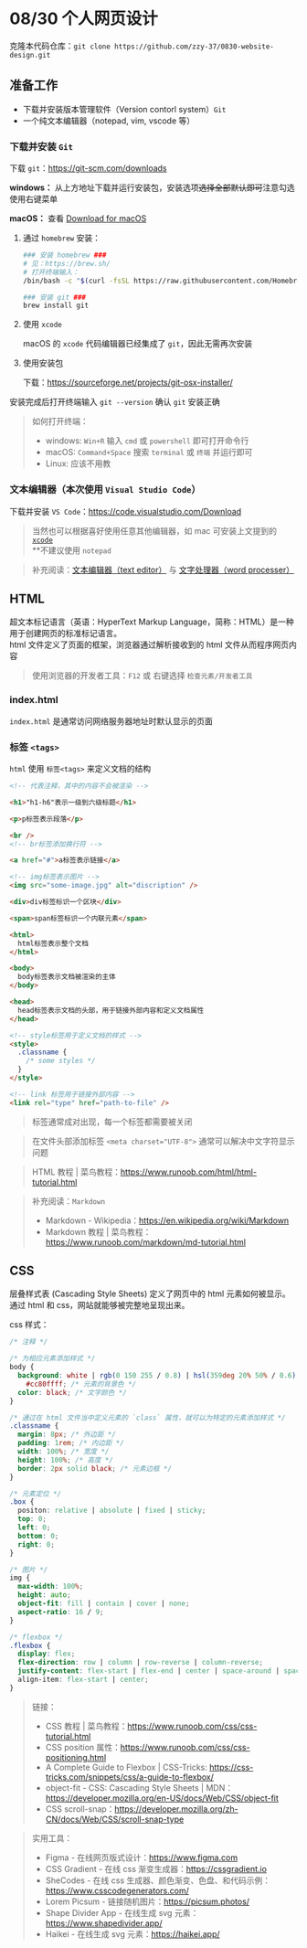 # 08/30 个人网页设计

克隆本代码仓库：`git clone https://github.com/zzy-37/0830-website-design.git`

## 准备工作

- 下载并安装版本管理软件（Version contorl system）`Git`
- 一个纯文本编辑器（notepad, vim, vscode 等）

### 下载并安装 `Git`

下载 `git`：https://git-scm.com/downloads

**windows：** 从上方地址下载并运行安装包，安装选项~~选择全部默认即可~~注意勾选使用右键菜单

**macOS：** 查看 [Download for macOS](https://git-scm.com/download/mac)

1. 通过 `homebrew` 安装：

   ```bash
   ### 安装 homebrew ###
   # 见：https://brew.sh/
   # 打开终端输入：
   /bin/bash -c "$(curl -fsSL https://raw.githubusercontent.com/Homebrew/install/HEAD/install.sh)"

   ### 安装 git ###
   brew install git
   ```

2. 使用 `xcode`

   macOS 的 `xcode` 代码编辑器已经集成了 `git`，因此无需再次安装

3. 使用安装包

   下载：https://sourceforge.net/projects/git-osx-installer/

安装完成后打开终端输入 `git --version` 确认 `git` 安装正确

> 如何打开终端：
>
> - windows: `Win+R` 输入 `cmd` 或 `powershell` 即可打开命令行
> - macOS: `Command+Space` 搜索 `terminal` 或 `终端` 并运行即可
> - Linux: 应该不用教

### 文本编辑器（本次使用 `Visual Studio Code`）

下载并安装 `VS Code`：https://code.visualstudio.com/Download

> 当然也可以根据喜好使用任意其他编辑器，如 mac 可安装上文提到的 [`xcode`](https://developer.apple.com/xcode/)  
> \*\*不建议使用 `notepad`

> 补充阅读：[文本编辑器（text editor）](https://en.wikipedia.org/wiki/Text_editor) 与 [文字处理器（word processer）](https://en.wikipedia.org/wiki/Word_processor)

## HTML

超文本标记语言（英语：HyperText Markup Language，简称：HTML）是一种用于创建网页的标准标记语言。  
html 文件定义了页面的框架，浏览器通过解析接收到的 html 文件从而程序网页内容

> 使用浏览器的开发者工具：`F12` 或 右键选择 `检查元素/开发者工具`

### index.html

`index.html` 是通常访问网络服务器地址时默认显示的页面

### 标签 `<tags>`

`html` 使用 `标签<tags>` 来定义文档的结构

```html
<!-- 代表注释，其中的内容不会被渲染 -->

<h1>"h1-h6"表示一级到六级标题</h1>

<p>p标签表示段落</p>

<br />
<!-- br标签添加换行符 -->

<a href="#">a标签表示链接</a>

<!-- img标签表示图片 -->
<img src="some-image.jpg" alt="discription" />

<div>div标签标识一个区块</div>

<span>span标签标识一个内联元素</span>

<html>
  html标签表示整个文档
</html>

<body>
  body标签表示文档被渲染的主体
</body>

<head>
  head标签表示文档的头部，用于链接外部内容和定义文档属性
</head>

<!-- style标签用于定义文档的样式 -->
<style>
  .classname {
    /* some styles */
  }
</style>

<!-- link 标签用于链接外部内容 -->
<link rel="type" href="path-to-file" />
```

> 标签通常成对出现，每一个标签都需要被关闭

> 在文件头部添加标签 `<meta charset="UTF-8">` 通常可以解决中文字符显示问题

> HTML 教程 | 菜鸟教程：https://www.runoob.com/html/html-tutorial.html

> 补充阅读：`Markdown`
>
> - Markdown - Wikipedia：https://en.wikipedia.org/wiki/Markdown
> - Markdown 教程 | 菜鸟教程：https://www.runoob.com/markdown/md-tutorial.html

## CSS

层叠样式表 (Cascading Style Sheets) 定义了网页中的 html 元素如何被显示。通过 html 和 css，网站就能够被完整地呈现出来。

css 样式：

```css
/* 注释 */

/* 为相应元素添加样式 */
body {
  background: white | rgb(0 150 255 / 0.8) | hsl(359deg 20% 50% / 0.6) |
    #cc80ffff; /* 元素的背景色 */
  color: black; /* 文字颜色 */
}

/* 通过在 html 文件当中定义元素的 `class` 属性，就可以为特定的元素添加样式 */
.classname {
  margin: 8px; /* 外边距 */
  padding: 1rem; /* 内边距 */
  width: 100%; /* 宽度 */
  height: 100%; /* 高度 */
  border: 2px solid black; /* 元素边框 */
}

/* 元素定位 */
.box {
  positon: relative | absolute | fixed | sticky;
  top: 0;
  left: 0;
  bottom: 0;
  right: 0;
}

/* 图片 */
img {
  max-width: 100%;
  height: auto;
  object-fit: fill | contain | cover | none;
  aspect-ratio: 16 / 9;
}

/* flexbox */
.flexbox {
  display: flex;
  flex-direction: row | column | row-reverse | column-reverse;
  justify-content: flex-start | flex-end | center | space-around | space-between;
  align-item: flex-start | center;
}
```

> 链接：
>
> - CSS 教程 | 菜鸟教程：https://www.runoob.com/css/css-tutorial.html
> - CSS position 属性：https://www.runoob.com/css/css-positioning.html
> - A Complete Guide to Flexbox | CSS-Tricks: https://css-tricks.com/snippets/css/a-guide-to-flexbox/
> - object-fit - CSS: Cascading Style Sheets | MDN：https://developer.mozilla.org/en-US/docs/Web/CSS/object-fit
> - CSS scroll-snap：https://developer.mozilla.org/zh-CN/docs/Web/CSS/scroll-snap-type

> 实用工具：
>
> - Figma - 在线网页版式设计：https://www.figma.com
> - CSS Gradient - 在线 css 渐变生成器：https://cssgradient.io
> - SheCodes - 在线 css 生成器、颜色渐变、色盘、和代码示例：https://www.csscodegenerators.com/
> - Lorem Picsum - 链接随机图片：https://picsum.photos/
> - Shape Divider App - 在线生成 svg 元素：https://www.shapedivider.app/
> - Haikei - 在线生成 svg 元素：https://haikei.app/
